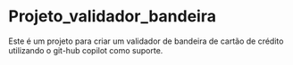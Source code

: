 # Projeto_validador_bandeira
Este é um projeto para criar um validador de bandeira de cartão de crédito utilizando o git-hub copilot como suporte.
